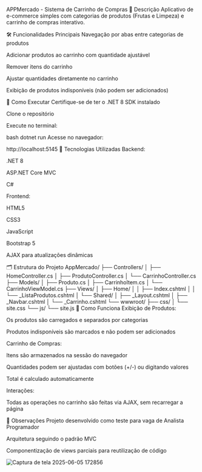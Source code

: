 APPMercado - Sistema de Carrinho de Compras
📝 Descrição
Aplicativo de e-commerce simples com categorias de produtos (Frutas e Limpeza) e carrinho de compras interativo.

🛠️ Funcionalidades Principais
Navegação por abas entre categorias de produtos

Adicionar produtos ao carrinho com quantidade ajustável

Remover itens do carrinho

Ajustar quantidades diretamente no carrinho

Exibição de produtos indisponíveis (não podem ser adicionados)

🚀 Como Executar
Certifique-se de ter o .NET 8 SDK instalado

Clone o repositório

Execute no terminal:

bash
dotnet run
Acesse no navegador:

http://localhost:5145
🧩 Tecnologias Utilizadas
Backend:

.NET 8

ASP.NET Core MVC

C#

Frontend:

HTML5

CSS3

JavaScript

Bootstrap 5

AJAX para atualizações dinâmicas

🗂️ Estrutura do Projeto
AppMercado/
├── Controllers/
│   ├── HomeController.cs
│   ├── ProdutoController.cs
│   └── CarrinhoController.cs
├── Models/
│   ├── Produto.cs
│   ├── CarrinhoItem.cs
│   └── CarrinhoViewModel.cs
├── Views/
│   ├── Home/
│   │   ├── Index.cshtml
│   │   └── _ListaProdutos.cshtml
│   └── Shared/
│       ├── _Layout.cshtml
│       ├── _Navbar.cshtml
│       └── _Carrinho.cshtml
└── wwwroot/
    ├── css/
    │   └── site.css
    └── js/
        └── site.js
🔧 Como Funciona
Exibição de Produtos:

Os produtos são carregados e separados por categorias

Produtos indisponíveis são marcados e não podem ser adicionados

Carrinho de Compras:

Itens são armazenados na sessão do navegador

Quantidades podem ser ajustadas com botões (+/-) ou digitando valores

Total é calculado automaticamente

Interações:

Todas as operações no carrinho são feitas via AJAX, sem recarregar a página

📌 Observações
Projeto desenvolvido como teste para vaga de Analista Programador

Arquitetura seguindo o padrão MVC

Componentização de views parciais para reutilização de código

![Captura de tela 2025-06-05 172856](https://github.com/user-attachments/assets/0e0b2139-64ae-4271-8a55-4411fb434d23)
